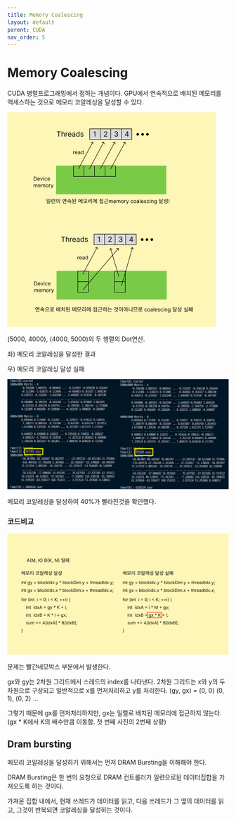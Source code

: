 ```yaml
---
title: Memory Coalescing
layout: default
parent: CUDA
nav_order: 5
---
```

# Memory Coalescing

CUDA 병렬프로그래밍에서 접하는 개념이다. GPU에서 연속적으로 배치된 메모리를 액세스하는 것으로 메모리 코알레싱을 달성할 수 있다.



![](../../assets/images/cuda/coalescing_info.png)



(5000, 4000), (4000, 5000)의 두 행렬의 Dot연산.

좌) 메모리 코알레싱을 달성한 결과

우) 메모리 코알레싱 달성 실패

![](../../assets/images/cuda/coalescing_compare.png)

메모리 코알레싱을 달성하여 40%가 빨라진것을 확인했다. 



### 코드비교

![](../../assets/images/cuda/coalescing_code.png)

문제는 빨간네모박스 부분에서 발생한다.

gx와 gy는 2차원 그리드에서 스레드의 index를 나타낸다. 2차원 그리드는 x와 y의 두 차원으로 구성되고 일반적으로 x를 먼저처리하고 y를 처리한다. (gy, gx) = (0, 0) (0, 1), (0, 2) ...

그렇기 때문에 gx를 먼저처리하지만, gx는 일렬로 배치된 메모리에 접근하지 않는다. (gx * K에서 K의 배수만큼 이동함. 첫 번째 사진의 2번째 상황)



## Dram bursting

메모리 코알레싱을 달성하기 위해서는 먼저 DRAM Bursting을 이해해야 한다. 

DRAM Bursting은 한 번의 요청으로 DRAM 컨트롤러가 일련으로된 데이터집합을 가져오도록 하는 것이다.

가져온 집합 내에서, 현재 쓰레드가 데이터를 읽고, 다음 쓰레드가 그 옆의 데이터를 읽고, 그것이 반복되면 코알레싱을 달성하는 것이다.

